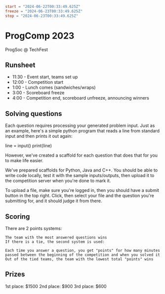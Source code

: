```toml
start = "2024-06-22T00:33:49.625Z"
freeze = "2024-06-23T00:33:49.625Z"
stop = "2024-06-23T00:33:49.625Z"
```

# ProgComp 2023

ProgSoc @ TechFest

## Runsheet

- 11:30 - Event start, teams set up
- 12:00 - Competition start
- 1:00 - Lunch comes (sandwiches/wraps)
- 3:00 - Scoreboard freeze
- 4:00 - Competition end, scoreboard unfreeze, announcing winners


## Solving questions

Each question requires processing your generated problem input. Just as an example, here's a simple python program that reads a line from standard input and then prints it out again:

line = input()
print(line)

However, we've created a scaffold for each question that does that for you to make life easier.

We've prepared scaffolds for Python, Java and C++. You should be able to write code locally, test it with the sample inputs/outputs, then upload it to the competition server when you're done to mark it.

To upload a file, make sure you're logged in, then you should have a submit button in the top right. Click, then select your file and the question you're submitting for, and it should judge it from there.


## Scoring

There are 2 points systems:

    The team with the most answered questions wins
    If there is a tie, the second system is used:

    Each time you answer a question, you get "points" for how many minutes passed between the beginning of the competition and when you solved it
    Out of the tied teams, the team with the lowest total "points" wins

## Prizes

1st place: $1500 2nd place: $900 3rd place: $600
